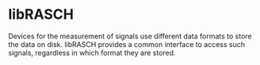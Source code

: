 # libRASCH
Devices for the measurement of signals use different data formats to store the data on disk. libRASCH provides a common interface to access such signals, regardless in which format they are stored. 
